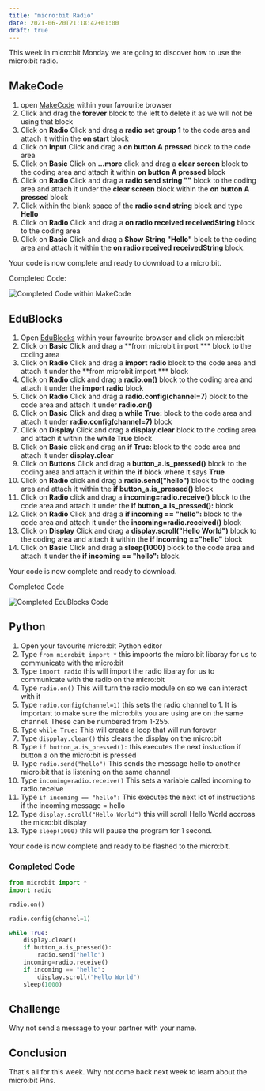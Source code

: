 ```yaml
---
title: "micro:bit Radio"
date: 2021-06-20T21:18:42+01:00
draft: true
---
```


This week in micro:bit Monday we are going to discover how to use the micro:bit radio.

<!--more-->

## MakeCode

1. open [MakeCode](makecode.microbit.org/) within your favourite browser
2. Click and drag the **forever** block to the left to delete it as we will not be using that block
3. Click on **Radio** Click and drag a **radio set group 1** to the code area and attach it within the **on start** block
4. Click on **Input** Click and drag a **on button A pressed** block to the code area
5. Click on **Basic** Click on **...more** click and drag a **clear screen** block to the coding area and attach it within **on button A pressed** block
6. Click on **Radio** Click and drag a **radio send string ""** block to the coding area and attach it under the **clear screen** block within the **on button A pressed** block
7. Click within the blank space of the **radio send string** block and type **Hello**
8. Click on **Radio** Click and drag a **on radio received receivedString** block to the coding area
9. Click on **Basic** Click and drag a **Show String "Hello"** block to the coding area and attach it within the **on radio received receivedString** block.

Your code is now complete and ready to download to a micro:bit.

Completed Code:

![Completed Code within MakeCode](/Radio01.png)

## EduBlocks

1. Open [EduBlocks](app.edublocks.og) within your favourite browser and click on micro:bit
2. Click on **Basic** Click and drag a **from microbit import *** block to the coding area
3. Click on **Radio** Click and drag a **import radio** block to the code area and attach it under the **from microbit import *** block
4. Click on **Radio** click and drag a **radio.on()** block to the coding area and attach it under the **import radio** block
5. Click on **Radio** Click and drag a **radio.config(channel=7)** block to the code area and attach it under **radio.on()**
6. Click on  **Basic** Click and drag a **while True:** block to the code area and attach it under **radio.config(channel=7)** block
7. Click on **Display** Click and drag a **display.clear** block to the coding area and attach it within the **while True** block
8. Click on **Basic** click and drag an **if True:** block to the code area and attach it under **display.clear**
9. Click on **Buttons** Click and drag a **button_a.is_pressed()** block to the coding area and attach it within the **if** block where it says **True**
10. Click on **Radio** click and drag a **radio.send("hello")** block to the coding area and attach it within the **if button_a.is_pressed()** block
11. Click on **Radio** click and drag a **incoming=radio.receive()** block to the code area and attach it under the **if button_a.is_pressed():** block
12. Click on **Radio** Click and drag a **if incoming == "hello":** block to the code area and attach it under the **incoming=radio.received()** block
13. Click on **Display** Click and drag a **display.scroll("Hello World")** block to the coding area and attach it within the **if incoming =="hello"** block
14. Click on **Basic** Click and drag a **sleep(1000)** block to the code area and attach it under the **if incoming == "hello":** block.

Your code is now complete and ready to download.

Completed Code

![Completed EduBlocks Code](/Radio02.png)

## Python

1. Open your favourite micro:bit Python editor
2. Type ```from microbit import *``` this impoorts the micro:bit libaray for us to communicate with the micro:bit
3. Type ```import radio``` this will import the radio libaray for us to communicate with the radio on the micro:bit
4. Type ```radio.on()``` This will turn the radio module on so we can interact with it
5. Type ```radio.config(channel=1)``` this sets the radio channel to 1. It is important to make sure the micro:bits you are using are on the same channel. These can be numbered from 1-255.
6. Type ```while True:``` This will create a loop that will run forever
7. Type ```dispplay.clear()``` this clears the display on the micro:bit
8. Type ```if button_a.is_pressed():``` this executes the next instuction if button a on the micro:bit is pressed
9. Type ```radio.send("hello")``` This sends the message hello to another micro:bit that is listening on the same channel
10. Type ```incoming=radio.receive()``` This sets a variable called incoming to radio.receive
11. Type ```if incoming == "hello":``` This executes the next lot of instructions if the incoming message = hello
12. Type ```display.scroll("Hello World")``` this will scroll Hello World accross the micro:bit display
13. Type ```sleep(1000)``` this will pause the program for 1 second.

Your code is now complete and ready to be flashed to the micro:bit.

### Completed Code

``` Python
from microbit import *
import radio

radio.on()

radio.config(channel=1)

while True:
    display.clear()
    if button_a.is_pressed():
        radio.send("hello")
    incoming=radio.receive()
    if incoming == "hello":
        display.scroll("Hello World")
    sleep(1000)
```

## Challenge

Why not send a message to your partner with your name.

## Conclusion

That's all for this week. Why not come back next week to learn about the micro:bit Pins.